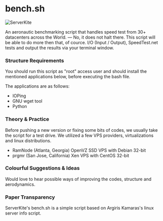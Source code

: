 bench.sh
========

![ServerKite](http://i.imgur.com/HSMqAKD.png "ServerKite")

An aeronautic benchmarking script that handles speed test from 30+ datacenters across the World. — No, it does not halt there. This script will be able to do more then that, of cource. I/O (Input / Output), SpeedTest.net tests and output the results via your terminal window.


### Structure Requirements
You should run this script as "root" access user and should install the mentioned applications below, before executing the bash file. 

The applications are as follows:

- IOPing
- GNU wget tool
- Python

### Theory & Practice

Before pushing a new version or fixing some bits of codes, we usually take the script for a test drive. We utilized a few VPS providers, virtualizations and linux distributions. 

- RamNode (Atlanta, Georgia) OpenVZ SSD VPS with Debian 32-bit
- prgmr (San Jose, California) Xen VPS with CentOS 32-bit

### Colourful Suggestions & Ideas
Would love to hear possible ways of improving the codes, structure and aerodynamics. 

### Paper Transparency
ServerKite's bench.sh is a simple script based on Argiris Kamaras's linux server info script. 
